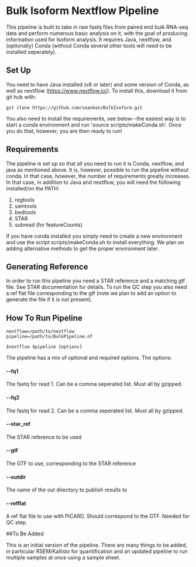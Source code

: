 # Bulk Isoform Nextflow Pipeline

This pipeline is built to take in raw fastq files from paired end bulk RNA-seq data and perform numerous basic analysis on it, with the goal of producing information used for Isoform analysis. It requires Java, nextflow, and (optionally) Conda (without Conda several other tools will need to be installed seperately). 

## Set Up

You need to have Java installed (v8 or later) and some version of Conda, as well as nextflow (https://www.nextflow.io/). To install this, download it from git hub with:
```
git clone https://github.com/seanken/BulkIsoform.git
```

You also need to install the requirements, see below--the easiest way is to start a conda environment and run 'source scripts/makeConda.sh'. Once you do that, however, you are then ready to run!


## Requirements

The pipeline is set up so that all you need to run it is Conda, nextflow, and java as mentioned above. It is, however, possible to run the pipeline without conda. In that case, however, the number of requirements greatly increases. In that case, in addition to Java and nextflow, you will need the following installed/on the PATH:
1) regtools 
2) samtools
3) bedtools
4) STAR
5) subread (for featureCounts)

If you have conda installed you simply need to create a new environment and use the script scripts/makeConda.sh to install everything. We plan on adding alternative methods to get the proper environment later.

## Generating Reference

In order to run this pipeline you need a STAR reference and a matching gtf file. See STAR documentation for details. To run the QC step you also need a ref flat file corresponding to the gtf (note we plan to add an option to generate the file if it is not present).

## How To Run Pipeline

```
nextflow=/path/to/nextflow
pipeline=/path/to/BulkPipeline.nf

$nextflow $pipeline [options]
```

The pipeline has a mix of optional and required options. The options:

#### --fq1 
The fastq for read 1. Can be a comma seperated list. Must all by gzipped.
#### --fq2 
The fastq for read 2. Can be a comma seperated list. Must all by gzipped.
#### --star_ref 
The STAR reference to be used
#### --gtf 
The GTF to use, corresponding to the STAR reference
#### --outdir 
The name of the out directory to publish results to
#### --refflat 
A ref flat file to use with PICARD. Should correspond to the GTF. Needed for QC step.


##To Be Added

This is an initial version of the pipeline. There are many things to be added, in particular RSEM/Kallisto for quantification and an updated pipeline to run multiple samples at once using a sample sheet.
